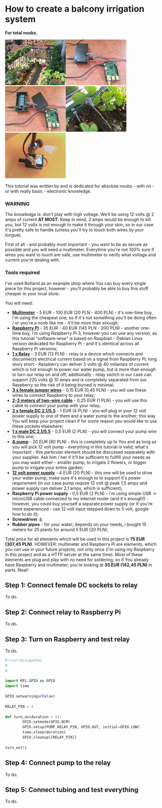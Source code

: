 # How to create a balcony irrigation system
**For total noobs.**

![Raspberry Irrigation Image](https://raw.githubusercontent.com/GaborWnuk/raspberry-irrigation/master/images/IMG_2467.jpg)![Raspberry Irrigation Image](https://raw.githubusercontent.com/GaborWnuk/raspberry-irrigation/master/images/IMG_2462.jpg)
![Raspberry Irrigation Image](https://raw.githubusercontent.com/GaborWnuk/raspberry-irrigation/master/images/IMG_2463.jpg)![Raspberry Irrigation Image](https://raw.githubusercontent.com/GaborWnuk/raspberry-irrigation/master/images/IMG_2466.jpg)![Raspberry Irrigation Image](https://raw.githubusercontent.com/GaborWnuk/raspberry-irrigation/master/images/IMG_2465.jpg)

This tutorial was written by and is dedicated for absolute noobs - with no - or with really basic - electronic knowledge.

### WARNING
The knowledge is: don't play with high voltage. We'll be using 12 volts @ 2 amps of current **AT MOST**. Keep in mind, 2 amps would be enough to kill you, but 12 volts is not enough to make it through your skin, so in our case it's pretty safe to handle (unless you'll try to touch both wires by your tongue).

First of all - and probably most important - you want to be as secure as possible and you will need a multimeter. Everytime you're not 100% sure if wires you want to touch are safe, use multimeter to verify what voltage and current you're dealing with.

### Tools required
I've used Botland as an example shop where You can buy every single piece for this project, however - you'll probably be able to buy this stuff cheaper in your local store.

You will need:

- **[Multimeter](http://botland.com.pl/mierniki-uniwersalne/989-miernik-uniwersalny-uni-t-ut20b.html)** - 5 EUR - 100 EUR (20 PLN - 400 PLN) - it's one-time buy, i'm using the cheapest one, so if it's not something you'll be doing often / or you're a noob like me - it'll be more than enough;
- **[Raspberry Pi](http://botland.com.pl/moduly-i-zestawy-raspberry-pi-a-i-b/2543-raspberry-pi-model-bplus-512mb-ram.html)** - 35 EUR - 40 EUR (145 PLN - 200 PLN) - another one-time buy, i'm using Raspberry Pi 3, however you can use any version, as this tutorial "software-wise" is based on Raspbian - Debian Linux version dedicated for Raspberry Pi - and it's identical across all Raspberry Pi versions;
- **[1 x Relay](http://botland.com.pl/przekazniki/1293-modul-przekaznika-rm1-z-izolacja-optoelektroniczna.html)** - 3 EUR (13 PLN) - relay is a device which connects and disconnects electrical current based on a signal from Raspberry Pi; long story short - Raspberry can deliver 5 volts @ 40 miliamps of current which is not enough to power our water pump, but is more than enough to turn our relay on and off; additionally - relay switch in our case can support 220 volts @  10 amps and is completely separated from our Raspberry so the risk of it being burned is minimal;
- **[3 x female jumper wires](http://botland.com.pl/zlacza-idc/1922-przewod-idc10-zeski-piny-zeskie.html)** - 0,15 EUR (0,45 PLN) - you will use these wires to connect Raspberry to your relay;
- **[2-3 meters of two-wire cable](http://botland.com.pl/przewody-wielozylowe/3139-przewod-alarmowy-2-zylowy-05-mm-100-mb.html)** - 0,25 EUR (1 PLN) - you will use this cable to connect your pump with your relay;
- **[2 x female DC 2.1/5.5](http://botland.com.pl/szybkozlacza/1804-gniazdo-dc-55-x-21-mm-z-szybkozlaczem-.html)** - 1 EUR (4 PLN) - you will plug in your 12 volt power supply to one of them and a water pump to the another; this way You will keep your project clean if for some reason you would like to use these sockets elsewhere;
- **[1 x male DC 2.1/5.5](http://botland.com.pl/szybkozlacza/1590-wtyk-dc-55-x-21-mm-z-szybkozlaczem.html)** - 0,5 EUR (2 PLN) - you will connect your pump wire to this one;
- **[A pump](http://botland.com.pl/pompy/1994-pompa-do-cieczy-12v-350-gph-34.html)** - 20 EUR (80 PLN) - this is completely up to You and as long as you will pick 12 volt pump - everything in this tutorial is valid; what's important - this particular element should be discussed separately with your supplier. Ask him / her if it'll be sufficient to fullfill your needs as you may want either - smaller pump, to irrigate 2 flowers, or bigger pump to irrigate your entire garden;
- **[12 volt power supply](http://botland.com.pl/zasilacze-sieciowe-12-v/2999-zasilacz-impulsowy-12v-21a-wtyk-dc-55-25-mm.html)** - 4 EUR (20 PLN) - this one will be used to drive your water pump; make sure it's enough to to support it's power requirement (in our case pump require 12 volt @ peak 1,5 amps and power supply can deliver 2,1 amps, which is sufficient);
- **Raspberry Pi power supply** - 0,5 EUR (2 PLN) - i'm using simple USB -> microUSB cable connected to my internet router (and it's enough!) - however, you could buy yourself a separate power supply (or if you're more experienced - use 12 volt input stepped down to 5 volt, google how to do it);
- **Screwdriver :)**;
- **Rubber pipes** - for your water; depends on your needs, i bought 15 meters for 25 plants for around 5 EUR (20 PLN);

Total price for all elements which will be used in this project is **75 EUR (307,45 PLN)**. HOWEVER: multimeter and Raspberry Pi are elements, which you can use in your future projects, not only once (i'm using my Raspberry in this project and as a HTTP server at the same time). Most of these elements are plug and play with no need for soldering, so if You already have Raspberry and multimeter, you're looking at **35 EUR (142,45 PLN)** in parts. Neat! 

## Step 1: Connect female DC sockets to relay
To do.

## Step 2: Connect relay to Raspberry Pi
To do.

## Step 3: Turn on Raspberry and test relay
To do.

```python
#!/usr/bin/python
#
#

import RPi.GPIO as GPIO
import time

GPIO.setwarnings(False)

RELAY_PIN = 4

def turn_on(duration = 5):
        GPIO.setmode(GPIO.BCM)
        GPIO.setup(PUMP_RELAY_PIN, GPIO.OUT, initial=GPIO.LOW)
        time.sleep(duration)
        GPIO.cleanup([RELAY_PIN])

turn_on(5)
```

## Step 4: Connect pump to the relay
To do.

## Step 5: Connect tubing and test everything
To do.


